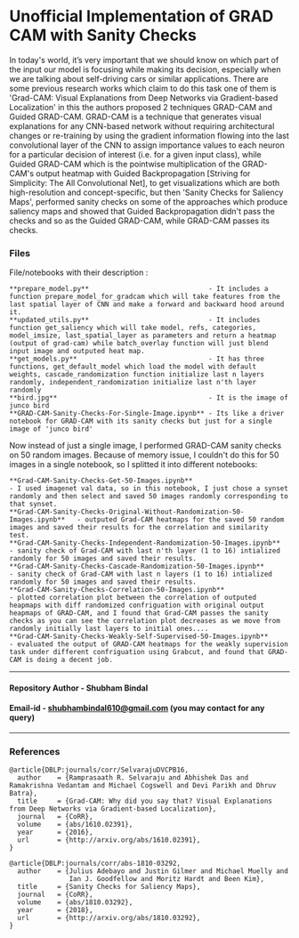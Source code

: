 # Unofficial Implementation of GRAD CAM with Sanity Checks

In today's world, it’s very important that we should know on which part of the input our model is focusing while making its decision, especially when we are talking about self-driving cars or similar applications. There are some previous research works which claim to do this task one of them is 'Grad-CAM: Visual Explanations from Deep Networks via Gradient-based Localization' in this the authors proposed 2 techniques GRAD-CAM and Guided GRAD-CAM. GRAD-CAM is a technique that generates visual explanations for any CNN-based network without requiring architectural changes or re-training by using the gradient information flowing into the last convolutional layer of the CNN to assign importance values to each neuron for a particular decision of interest (i.e. for a given input class), while Guided GRAD-CAM which is the pointwise multiplication of the GRAD-CAM's output heatmap with Guided Backpropagation [Striving for Simplicity: The All Convolutional Net], to get visualizations which are both high-resolution and concept-specific, but then 'Sanity Checks for Saliency Maps', performed sanity checks on some of the approaches which produce saliency maps and showed that Guided Backpropagation didn't pass the checks and so as the Guided GRAD-CAM, while GRAD-CAM passes its checks.

### Files

File/notebooks with their description :
	
	**prepare_model.py**                              - It includes a function prepare_model_for_gradcam which will take features from the last spatial layer of CNN and make a forward and backward hood around it.
	**updated_utils.py**                              - It includes function get_saliency which will take model, refs, categories, model_imsize, last_spatial_layer as parameters and return a heatmap (output of grad-cam) while batch_overlay function will just blend input image and outputed heat map.
	**get_models.py**                                 - It has three functions, get_default_model which load the model with default weights, cascade_randomization function initialize last n layers randomly, independent_randomization initialize last n'th layer randomly
	**bird.jpg**                                      - It is the image of junco bird
	**GRAD-CAM-Sanity-Checks-For-Single-Image.ipynb** - Its like a driver notebook for GRAD-CAM with its sanity checks but just for a single image of 'junco bird'
	
Now instead of just a single image, I performed GRAD-CAM sanity checks on 50 random images. Because of memory issue, I couldn't do this for 50 images in a single notebook, so I splitted it into different notebooks:
	
	**Grad-CAM-Sanity-Checks-Get-50-Images.ipynb**                              - I used imagenet val data, so in this notebook, I just chose a synset randomly and then select and saved 50 images randomly corresponding to that synset.
	**Grad-CAM-Sanity-Checks-Original-Without-Randomization-50-Images.ipynb**   - outputed Grad-CAM heatmaps for the saved 50 random images and saved their results for the correlation and similarity test.
	**Grad-CAM-Sanity-Checks-Independent-Randomization-50-Images.ipynb**        - sanity check of Grad-CAM with last n'th layer (1 to 16) intialized randomly for 50 images and saved their results.
	**Grad-CAM-Sanity-Checks-Cascade-Randomization-50-Images.ipynb**            - sanity check of Grad-CAM with last n layers (1 to 16) intialized randomly for 50 images and saved their results.
	**Grad-CAM-Sanity-Checks-Correlation-50-Images.ipynb**                      - plotted correlation plot between the correlation of outputed heapmaps with diff randomized confriguation with original output heapmaps of GRAD-CAM, and I found that Grad-CAM passes the sanity checks as you can see the correlation plot decreases as we move from randomly initially last layers to initial ones....
	**Grad-CAM-Sanity-Checks-Weakly-Self-Supervised-50-Images.ipynb**           - evaluated the output of GRAD-CAM heatmaps for the weakly supervision task under different confriguation using Grabcut, and found that GRAD-CAM is doing a decent job. 


---

#### Repository Author   - Shubham Bindal
#### Email-id            - shubhambindal610@gmail.com (you may contact for any query) 

---

### References

```
@article{DBLP:journals/corr/SelvarajuDVCPB16,
  author    = {Ramprasaath R. Selvaraju and Abhishek Das and Ramakrishna Vedantam and Michael Cogswell and Devi Parikh and Dhruv Batra},
  title     = {Grad-CAM: Why did you say that? Visual Explanations from Deep Networks via Gradient-based Localization},
  journal   = {CoRR},
  volume    = {abs/1610.02391},
  year      = {2016},
  url       = {http://arxiv.org/abs/1610.02391},
}
```
```
@article{DBLP:journals/corr/abs-1810-03292,
  author    = {Julius Adebayo and Justin Gilmer and Michael Muelly and
               Ian J. Goodfellow and Moritz Hardt and Been Kim},
  title     = {Sanity Checks for Saliency Maps},
  journal   = {CoRR},
  volume    = {abs/1810.03292},
  year      = {2018},
  url       = {http://arxiv.org/abs/1810.03292},
}
```
